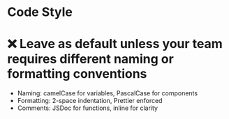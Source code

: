 # Code Style
# ❌ Leave as default unless your team requires different naming or formatting conventions
- Naming: camelCase for variables, PascalCase for components
- Formatting: 2-space indentation, Prettier enforced
- Comments: JSDoc for functions, inline for clarity

